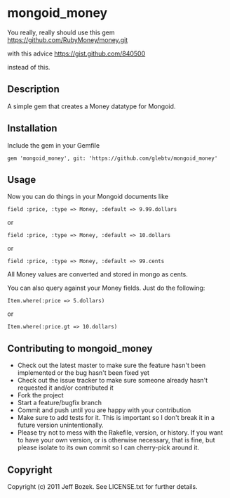 # mongoid_money
    
You really, really should use this gem
    https://github.com/RubyMoney/money.git

with this advice
    https://gist.github.com/840500
    
instead of this.

## Description

A simple gem that creates a Money datatype for Mongoid.

## Installation

Include the gem in your Gemfile

    gem 'mongoid_money', git: 'https://github.com/glebtv/mongoid_money'
    
## Usage

Now you can do things in your Mongoid documents like

    field :price, :type => Money, :default => 9.99.dollars

or 

    field :price, :type => Money, :default => 10.dollars

or

    field :price, :type => Money, :default => 99.cents

All Money values are converted and stored in mongo as cents.

You can also query against your Money fields. Just do the following:

    Item.where(:price => 5.dollars)

or

    Item.where(:price.gt => 10.dollars)



## Contributing to mongoid_money
 
* Check out the latest master to make sure the feature hasn't been implemented or the bug hasn't been fixed yet
* Check out the issue tracker to make sure someone already hasn't requested it and/or contributed it
* Fork the project
* Start a feature/bugfix branch
* Commit and push until you are happy with your contribution
* Make sure to add tests for it. This is important so I don't break it in a future version unintentionally.
* Please try not to mess with the Rakefile, version, or history. If you want to have your own version, or is otherwise necessary, that is fine, but please isolate to its own commit so I can cherry-pick around it.

## Copyright

Copyright (c) 2011 Jeff Bozek. See LICENSE.txt for
further details.

